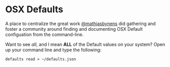 # OSX Defaults
A place to centralize the great work [@mathiasbynens](http://github.com/mathiasbynens/dotfiles/blob/master/.osx) did gathering and foster a community around finding and documenting OSX Default configuation from the command-line.

Want to see *all*, and I mean **ALL** of the Default values on your system?
Open up your command line and type the following:

`defaults read > ~/defaults.json`